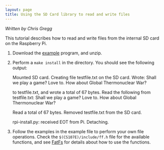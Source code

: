```yaml
---
layout: page
title: Using the SD Card library to read and write files
---
```


*Written by Chris Gregg*

This tutorial describes how to read and write files from the internal SD card on the Raspberry Pi.

1. Download the [example](sd_example.zip) program, and unzip.
2. Perform a `make install` in the directory. You should see the following output:


    Mounted SD card.
    Creating file testfile.txt on the SD card.
    Wrote:
    Shall we play a game?
    Love to. How about Global Thermonuclear War?
    
    
    to testfile.txt, and wrote a total of 67 bytes.
    Read the following from testfile.txt:
    Shall we play a game?
    Love to. How about Global Thermonuclear War?
    
    
    Read a total of 67 bytes.
    Removed testfile.txt from the SD card.
    
    
    rpi-install.py: received EOT from Pi. Detaching.

3. Follow the examples in the example file to perform your own file operations. Check the `$(CS107E)/include/ff.h` file for the available functions, and see <a href="http://elm-chan.org/fsw/ff/00index_e.html">FatFs</a> for details about how to use the functions.
 

